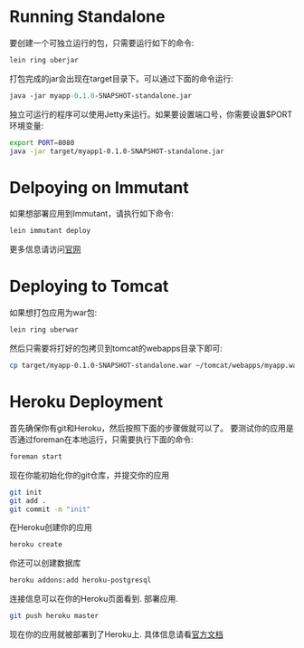 Running Standalone
==================

要创建一个可独立运行的包，只需要运行如下的命令:

```sh
lein ring uberjar
```

打包完成的jar会出现在target目录下。可以通过下面的命令运行:

```clojure
java -jar myapp-0.1.0-SNAPSHOT-standalone.jar
```

独立可运行的程序可以使用Jetty来运行。如果要设置端口号，你需要设置\$PORT
环境变量:

```sh
export PORT=8080
java -jar target/myapp1-0.1.0-SNAPSHOT-standalone.jar
```

Delpoying on Immutant
=====================

如果想部署应用到Immutant，请执行如下命令:

```sh
lein immutant deploy
```

更多信息请访问[官网](http://immutant.org/tutorials/deploying/index.html)

Deploying to Tomcat
===================

如果想打包应用为war包:

```sh
lein ring uberwar
```

然后只需要将打好的包拷贝到tomcat的webapps目录下即可:

```sh
cp target/myapp-0.1.0-SNAPSHOT-standalone.war ~/tomcat/webapps/myapp.war
```

<!-- more -->

Heroku Deployment
=================

首先确保你有git和Heroku，然后按照下面的步骤做就可以了。
要测试你的应用是否通过foreman在本地运行，只需要执行下面的命令:

```sh
foreman start
```

现在你能初始化你的git仓库，并提交你的应用

```sh
git init
git add .
git commit -m "init"
```

在Heroku创建你的应用

```sh
heroku create
```

你还可以创建数据库

```sh
heroku addons:add heroku-postgresql
```

连接信息可以在你的Heroku页面看到. 部署应用.

```sh
git push heroku master
```

现在你的应用就被部署到了Heroku上.
具体信息请看[官方文档](https://devcenter.heroku.com/articles/clojure)
